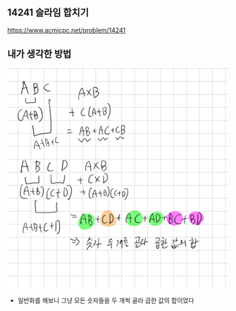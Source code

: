 ## 14241 슬라임 합치기

<https://www.acmicpc.net/problem/14241>

## 내가 생각한 방법

![이미지](./img.png)

- 일반화를 해보니 그냥 모든 숫자들을 두 개씩 골라 곱한 값의 합이었다
